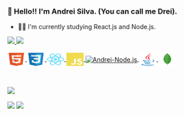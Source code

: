 ### 👋 Hello!! I'm Andrei Silva. (You can call me Drei).



- ✍🏻 I'm currently studying React.js and Node.js.


<div> 
  <a href="https://github.com/S7Andrei">
  <img height="180em" src="https://github-readme-stats.vercel.app/api?username=S7Andrei&show_icons=true&theme=radical"/>
  <img height="180em" src="https://github-readme-stats.vercel.app/api/top-langs/?username=S7Andrei&layout=compact&langs_count=7&theme=radical"/>
</div>
 
<div style="display: inline_block"></br>
<img align="center" alt="Andrei-HTML5" height="30" width="40" src="https://raw.githubusercontent.com/devicons/devicon/master/icons/html5/html5-original.svg">
<img align="center" alt="Andrei-CSS3" height="30" width="40" src="https://raw.githubusercontent.com/devicons/devicon/master/icons/css3/css3-original.svg">
<img align="center" alt="Andrei-React" height="30" width="40" src="https://raw.githubusercontent.com/devicons/devicon/master/icons/react/react-original.svg">
<img align="center" alt="Andrei-Js" height="30" width="40" src="https://raw.githubusercontent.com/devicons/devicon/master/icons/javascript/javascript-plain.svg">
<img align="center" alt="Andrei-Node.js" height="30" width="40" src="https://cdn.jsdelivr.net/gh/devicons/devicon/icons/nodejs/nodejs-original.svg">
<img align="center" alt="Andrei-Java" height="30" width="40" src="https://raw.githubusercontent.com/devicons/devicon/master/icons/java/java-original.svg">
<img align="center" alt="Andrei-MondoDB" height="30" width="40" src="https://raw.githubusercontent.com/devicons/devicon/master/icons/mongodb/mongodb-original.svg">
</div> <br/> 

##

<div> 
  <a href="https://www.linkedin.com/in/andrei-silva-b71463211/" target="_blank"><img src="https://img.shields.io/badge/-LinkedIn-%230077B5?style=for-the-badge&logo=linkedin&logoColor=white" target="_blank"></a> 
</div> 

 <a><img src="https://imgs.search.brave.com/xRd-wYYR11qh7ETW-HfXaRpaO3h6bWtICwFs20MKm0c/rs:fit:860:0:0/g:ce/aHR0cHM6Ly9zMy5z/dGF0aWMuYnJhc2ls/ZXNjb2xhLnVvbC5j/b20uYnIvYmUvMjAy/MC8wOS9kaWEtZGEt/YXJ2b3JlLmpwZw" aling="center"></a>
 <a href="giphy.com"><img src="https://media.giphy.com/media/tDD5sO5Sa5AEhUwTju/giphy.gif" aling="center"></a>
